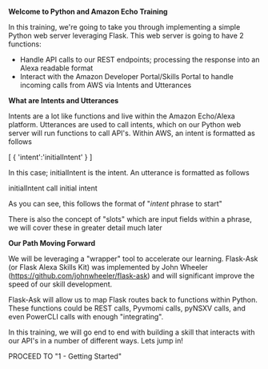 **Welcome to Python and Amazon Echo Training**

In this training, we're going to take you through implementing a simple Python web server leveraging Flask. This web server is going to have 2 functions: 
* Handle API calls to our REST endpoints; processing the response into an Alexa readable format 
* Interact with the Amazon Developer Portal/Skills Portal to handle incoming calls from AWS via Intents and Utterances 

**What are Intents and Utterances** 

Intents are a lot like functions and  live within the Amazon Echo/Alexa platform. Utterances are used to call intents, which on our Python web server will run functions to call API's. Within AWS, an intent is formatted as follows 

[
    {
        'intent':'initialIntent'
    }
]

In this case; initialIntent is the intent. An utterance is formatted as follows

initialIntent call initial intent 

As you can see, this follows the format of "_intent_ phrase to start" 

There is also the concept of "slots" which are input fields within a phrase, we will cover these in greater detail much later

**Our Path Moving Forward**

We will be leveraging a "wrapper" tool to accelerate our learning. Flask-Ask (or Flask Alexa Skills Kit) was implemented by John Wheeler (https://github.com/johnwheeler/flask-ask) and will significant improve the speed of our skill development. 

Flask-Ask will allow us to map Flask routes back to functions within Python. These functions could be REST calls, Pyvmomi calls, pyNSXV calls, and even PowerCLI calls with enough "integrating". 

In this training, we will go end to end with building a skill that interacts with our API's in a number of different ways. Lets jump in! 

PROCEED TO "1 - Getting Started"